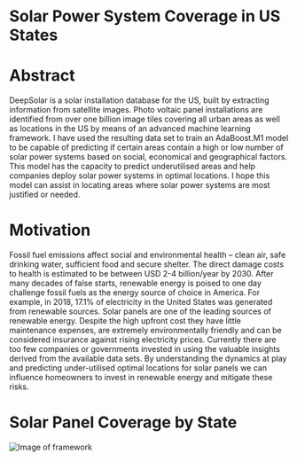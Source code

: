 # Solar Power System Coverage in US States
# Abstract
DeepSolar is a solar installation database for the US, built by extracting information from satellite images. Photo voltaic panel installations are identified from over one billion image tiles covering all urban areas as well as locations in the US by means of an advanced machine learning framework. I have used the resulting data set to train an AdaBoost.M1 model to be capable of predicting if certain areas contain a high or low number of solar power systems based on social, economical and geographical factors. This model has the capacity to predict underutilised areas and help companies deploy solar power systems in optimal locations. I hope this model can assist in locating areas where solar power systems are most justified or needed.

# Motivation
Fossil fuel emissions affect social and environmental health – clean air, safe drinking water, sufficient food and secure shelter. The direct damage costs to health is estimated to be between USD 2-4 billion/year by 2030. After many decades of false starts, renewable energy is poised to one day challenge fossil fuels as the energy source of choice in America. For example, in 2018, 17.1% of electricity in the United States was generated from renewable sources. Solar panels are one of the leading sources of renewable energy. Despite the high upfront cost they have little maintenance expenses, are extremely environmentally friendly and can be considered insurance against rising electricity prices. Currently there are too few companies or governments invested in using the valuable insights derived from the available data sets. By understanding the dynamics at play and predicting under-utilised optimal locations for solar panels we can influence homeowners to invest in renewable energy and mitigate these risks.

# Solar Panel Coverage by State
![Image of framework](https://github.com/jackapbutler/Solar-Power-System-Coverage-in-US-States/blob/master/states_coverage.PNG)

